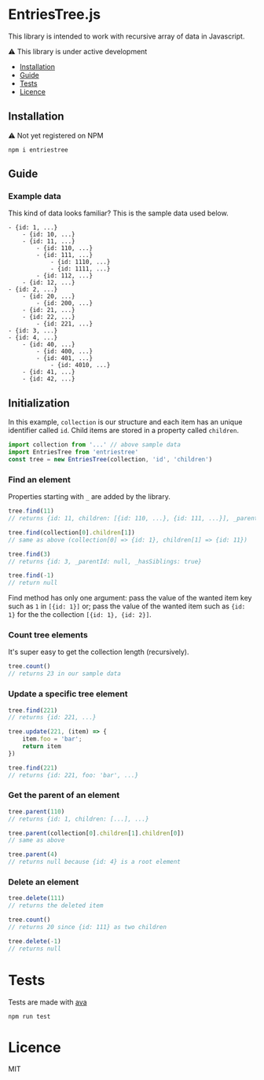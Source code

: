 # EntriesTree.js

This library is intended to work with recursive array of data in Javascript.

⚠️ This library is under active development

- [Installation](#installation)
- [Guide](#guide)
- [Tests](#tests)
- [Licence](#licence)

## Installation

⚠️ Not yet registered on NPM

`npm i entriestree`

## Guide

### Example data

This kind of data looks familiar? This is the sample data used below.

```
- {id: 1, ...}
	- {id: 10, ...}
	- {id: 11, ...}
		- {id: 110, ...}
		- {id: 111, ...}
			- {id: 1110, ...}
			- {id: 1111, ...}
		- {id: 112, ...}
	- {id: 12, ...}
- {id: 2, ...}
	- {id: 20, ...}
		- {id: 200, ...}
	- {id: 21, ...}
	- {id: 22, ...}
		- {id: 221, ...}
- {id: 3, ...}
- {id: 4, ...}
	- {id: 40, ...}
		- {id: 400, ...}
		- {id: 401, ...}
			- {id: 4010, ...}
	- {id: 41, ...}
	- {id: 42, ...}
```

## Initialization

In this example, `collection` is our structure and each item has an unique identifier called `id`. Child items are stored in a property called `children`.

```js
import collection from '...' // above sample data
import EntriesTree from 'entriestree'
const tree = new EntriesTree(collection, 'id', 'children')
```

### Find an element

Properties starting with `_` are added by the library.

```js
tree.find(11)
// returns {id: 11, children: [{id: 110, ...}, {id: 111, ...}], _parentId: 1, _hasSiblings: true}

tree.find(collection[0].children[1])
// same as above (collection[0] => {id: 1}, children[1] => {id: 11})

tree.find(3)
// returns {id: 3, _parentId: null, _hasSiblings: true}

tree.find(-1)
// return null
```

Find method has only one argument: pass the value of the wanted item key such as `1` in `[{id: 1}]` or; pass the value of the wanted item such as `{id: 1}` for the the collection `[{id: 1}, {id: 2}]`.

### Count tree elements

It's super easy to get the collection length (recursively).

```js
tree.count()
// returns 23 in our sample data
````

### Update a specific tree element

```js
tree.find(221)
// returns {id: 221, ...}

tree.update(221, (item) => {
	item.foo = 'bar';
	return item
})

tree.find(221)
// returns {id: 221, foo: 'bar', ...}
```

### Get the parent of an element

```js
tree.parent(110)
// returns {id: 1, children: [...], ...}

tree.parent(collection[0].children[1].children[0])
// same as above

tree.parent(4)
// returns null because {id: 4} is a root element
```

### Delete an element

```js
tree.delete(111)
// returns the deleted item

tree.count()
// returns 20 since {id: 111} as two children

tree.delete(-1)
// returns null
```

# Tests

Tests are made with [ava](https://github.com/avajs/ava)

`npm run test`

# Licence

MIT
